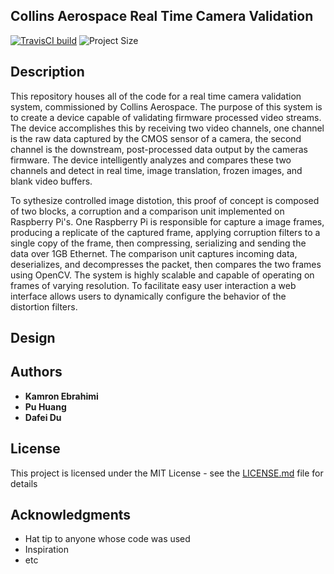 ## Collins Aerospace Real Time Camera Validation ##

[![TravisCI build](https://img.shields.io/travis/ebrahimk/RealTimeValidationSystem/develop?logo=travis)](https://travis-ci.org/ebrahimk/RealTimeValidationSystem/jobs/652818303)
![Project Size](https://img.shields.io/github/repo-size/ebrahimk/RealTimeValidationSystem)

## Description

This repository houses all of the code for a real time camera validation system, commissioned by Collins Aerospace. The purpose of this system is to create a device capable of validating firmware processed video streams. The device accomplishes this by receiving two video channels, one channel is the raw data captured by the CMOS sensor of a camera, the second channel is the downstream, post-processed data output by the cameras firmware. The device intelligently analyzes and compares these two channels and detect in real time, image translation, frozen images, and blank video buffers. 

To sythesize controlled image distotion, this proof of concept is composed of two blocks, a corruption and a comparison unit implemented on Raspberry Pi's. One Raspberry Pi is responsible for capture a image frames, producing a replicate of the captured frame, applying corruption filters to a single copy of the frame, then compressing, serializing and sending the data over 1GB Ethernet. The comparison unit captures incoming data, deserializes, and decompresses the packet, then compares the two frames using OpenCV. 
The system is highly scalable and capable of operating on frames of varying resolution. To facilitate easy user interaction a web interface allows users to dynamically configure the behavior of the distortion filters. 
 

## Design 



## Authors

* **Kamron Ebrahimi** 
* **Pu Huang** 
* **Dafei Du** 


## License

This project is licensed under the MIT License - see the [LICENSE.md](LICENSE.md) file for details

## Acknowledgments

* Hat tip to anyone whose code was used
* Inspiration
* etc
